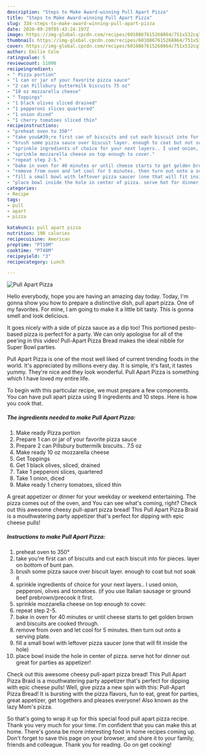 ```yaml
---
description: "Steps to Make Award-winning Pull Apart Pizza"
title: "Steps to Make Award-winning Pull Apart Pizza"
slug: 334-steps-to-make-award-winning-pull-apart-pizza
date: 2020-09-29T05:43:24.197Z
image: https://img-global.cpcdn.com/recipes/6010867615268864/751x532cq70/pull-apart-pizza-recipe-main-photo.jpg
thumbnail: https://img-global.cpcdn.com/recipes/6010867615268864/751x532cq70/pull-apart-pizza-recipe-main-photo.jpg
cover: https://img-global.cpcdn.com/recipes/6010867615268864/751x532cq70/pull-apart-pizza-recipe-main-photo.jpg
author: Emilie Cole
ratingvalue: 5
reviewcount: 11098
recipeingredient:
- " Pizza portion"
- "1 can or jar of your favorite pizza sauce"
- "2 can Pillsbury buttermilk biscuits 75 oz"
- "10 oz mozzarella cheese"
- " Toppings"
- "1 black olives sliced drained"
- "1 pepperoni slices quartered"
- "1 onion diced"
- "1 cherry tomatoes sliced thin"
recipeinstructions:
- "preheat oven to 350°"
- "take you&#39;re first can of biscuits and cut each biscuit into for pieces. layer on bottom of bunt pan."
- "brush some pizza sauce over biscuit layer. enough to coat but not soak it"
- "sprinkle ingredients of choice for your next layers.. I used onion, pepperoni, olives and tomatoes. (if you use Italian sausage or ground beef prebrown/precook it first."
- "sprinkle mozzarella cheese on top enough to cover."
- "repeat step 2-5."
- "bake in oven for 40 minutes or until cheese starts to get golden brown and biscuits are cooked through."
- "remove from oven and let cool for 5 minutes. then turn out onto a serving plate."
- "fill a small bowl with leftover pizza saucer (one that will fit inside the hole)"
- "place bowl inside the hole in center of pizza. serve hot for dinner out great for parties as appetizer!"
categories:
- Recipe
tags:
- pull
- apart
- pizza

katakunci: pull apart pizza 
nutrition: 198 calories
recipecuisine: American
preptime: "PT10M"
cooktime: "PT40M"
recipeyield: "3"
recipecategory: Lunch

---
```



![Pull Apart Pizza](https://img-global.cpcdn.com/recipes/6010867615268864/751x532cq70/pull-apart-pizza-recipe-main-photo.jpg)

Hello everybody, hope you are having an amazing day today. Today, I'm gonna show you how to prepare a distinctive dish, pull apart pizza. One of my favorites. For mine, I am going to make it a little bit tasty. This is gonna smell and look delicious.

It goes nicely with a side of pizza sauce as a dip too! This portioned pesto-based pizza is perfect for a party. We can only apologise for all of the pee&#39;ing in this video! Pull-Apart Pizza Bread makes the ideal nibble for Super Bowl parties.

Pull Apart Pizza is one of the most well liked of current trending foods in the world. It's appreciated by millions every day. It is simple, it's fast, it tastes yummy. They're nice and they look wonderful. Pull Apart Pizza is something which I have loved my entire life.


To begin with this particular recipe, we must prepare a few components. You can have pull apart pizza using 9 ingredients and 10 steps. Here is how you cook that.

<!--inarticleads1-->

##### The ingredients needed to make Pull Apart Pizza:

1. Make ready  Pizza portion
1. Prepare 1 can or jar of your favorite pizza sauce
1. Prepare 2 can Pillsbury buttermilk biscuits.. 7.5 oz
1. Make ready 10 oz mozzarella cheese
1. Get  Toppings
1. Get 1 black olives, sliced, drained
1. Take 1 pepperoni slices, quartered
1. Take 1 onion, diced
1. Make ready 1 cherry tomatoes, sliced thin


A great appetizer or dinner for your weekday or weekend entertaining. The pizza comes out of the oven, and You can see what&#39;s coming, right? Check out this awesome cheesy pull-apart pizza bread! This Pull Apart Pizza Braid is a mouthwatering party appetizer that&#39;s perfect for dipping with epic cheese pulls! 

<!--inarticleads2-->

##### Instructions to make Pull Apart Pizza:

1. preheat oven to 350°
1. take you&#39;re first can of biscuits and cut each biscuit into for pieces. layer on bottom of bunt pan.
1. brush some pizza sauce over biscuit layer. enough to coat but not soak it
1. sprinkle ingredients of choice for your next layers.. I used onion, pepperoni, olives and tomatoes. (if you use Italian sausage or ground beef prebrown/precook it first.
1. sprinkle mozzarella cheese on top enough to cover.
1. repeat step 2-5.
1. bake in oven for 40 minutes or until cheese starts to get golden brown and biscuits are cooked through.
1. remove from oven and let cool for 5 minutes. then turn out onto a serving plate.
1. fill a small bowl with leftover pizza saucer (one that will fit inside the hole)
1. place bowl inside the hole in center of pizza. serve hot for dinner out great for parties as appetizer!


Check out this awesome cheesy pull-apart pizza bread! This Pull Apart Pizza Braid is a mouthwatering party appetizer that&#39;s perfect for dipping with epic cheese pulls! Well, give pizza a new spin with this: Pull-Apart Pizza Bread! It is bursting with the pizza flavors, fun to eat, great for parties, great appetizer, get togethers and pleases everyone! Also known as the lazy Mom&#39;s pizza. 

So that's going to wrap it up for this special food pull apart pizza recipe. Thank you very much for your time. I'm confident that you can make this at home. There's gonna be more interesting food in home recipes coming up. Don't forget to save this page on your browser, and share it to your family, friends and colleague. Thank you for reading. Go on get cooking!
